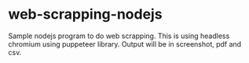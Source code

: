 # web-scrapping-nodejs
Sample nodejs program to do web scrapping. This is using headless chromium using puppeteer library.
Output will be in screenshot, pdf and csv.
